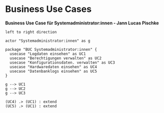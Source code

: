 # Business Use Cases

**Business Use Case für Systemadministrator:innen - Jann Lucas Pischke**

```plantuml Business Use Case für Systemadministrator:innen
left to right direction

actor "Systemadministrator:innen" as g

package "BUC Systemadministrator:innen" {
  usecase "Logdaten einsehen" as UC1
  usecase "Berechtigungen verwalten" as UC2
  usecase "Konfigurationsdaten. verwalten" as UC3
  usecase "Hardwaredaten einsehen" as UC4
  usecase "Datenbanklogs einsehen" as UC5
}

g --> UC1
g --> UC2
g --> UC3

(UC4) .> (UC1) : extend
(UC5) .> (UC1) : extend
```